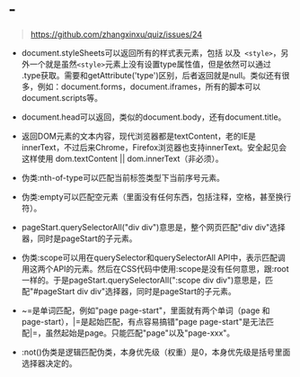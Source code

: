# -

> https://github.com/zhangxinxu/quiz/issues/24

- document.styleSheets可以返回所有的样式表元素，包括 以及` <style>`，另外一个就是虽然`<style>`元素上没有设置type属性值，但是依然可以通过 .type获取。需要和getAttribute('type')区别，后者返回就是null。类似还有很多，例如：document.forms，document.iframes，所有的脚本可以document.scripts等。

- document.head可以返回，类似的document.body，还有document.title。

- 返回DOM元素的文本内容，现代浏览器都是textContent，老的IE是innerText，不过后来Chrome，Firefox浏览器也支持innerText。安全起见会这样使用 dom.textContent || dom.innerText（非必须）。

- 伪类:nth-of-type可以匹配当前标签类型下当前序号元素。

- 伪类:empty可以匹配空元素（里面没有任何东西，包括注释，空格，甚至换行符）。

- pageStart.querySelectorAll("div div")意思是，整个网页匹配"div div"选择器，同时是pageStart的子元素。

- 伪类:scope可以用在querySelector和querySelectorAll API中，表示匹配调用这两个API的元素。然后在CSS代码中使用:scope是没有任何意思，跟:root一样的。于是pageStart.querySelectorAll(":scope div div")意思是，匹配"#pageStart div div"选择器，同时是pageStart的子元素。

- ~=是单词匹配，例如"page page-start"，里面就有两个单词（page 和 page-start），|=是起始匹配，有点容易搞错"page page-start"是无法匹配|=，虽然起始是page。只能匹配"page"以及"page-xxx"。

- :not()伪类是逻辑匹配伪类，本身优先级（权重）是0，本身优先级是括号里面选择器决定的。
